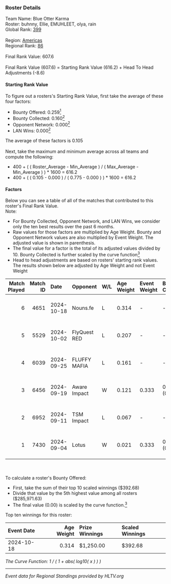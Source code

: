 ### Roster Details<br />
Team Name: Blue Otter Karma<br />
Roster: buhnny, Ellie, EMUHLEET, olya, rain<br />
Global Rank: [399](../../standings_global_2025_02_28.md)<br />
<br />
Region: [Americas]( ../../standings_americas_2025_02_28.md)<br />
Regional Rank: [86]( ../../standings_americas_2025_02_28.md)<br />
<br />
Final Rank Value:  607.6<br />
<br />
Final Rank Value (607.6) = Starting Rank Value (616.2) + Head To Head Adjustments (-8.6)<br />

#### Starting Rank Value<br />
To figure out a rosters's Starting Rank Value, first take the average of these four factors:<br />
- Bounty Offered: 0.259[<sup>1</sup>](#table2)
- Bounty Collected: 0.160[<sup>2</sup>](#table1)
- Opponent Network: 0.000[<sup>2</sup>](#table1)
- LAN Wins: 0.000[<sup>2</sup>](#table1)

The average of these factors is 0.105<br />
<br />
Next, take the maximum and minimum average across all teams and compute the following:<br />
- 400 + ( ( Roster_Average - Min_Average ) / ( Max_Average - Min_Average ) ) * 1600 = 616.2
- 400 + ( ( 0.105 - 0.000 ) / ( 0.775 - 0.000 ) ) * 1600 = 616.2


#### Factors<br />
Below you can see a table of all of the matches that contributed to this roster's Final Rank Value.<br />
Note:<br />

- For Bounty Collected, Opponent Network, and LAN Wins, we consider only the ten best results over the past 6 months.
- Raw values for those factors are multiplied by Age Weight. Bounty and Opponent Network values are also multiplied by Event Weight. The adjusted value is shown in parenthesis.
- The final value for a factor is the total of its adjusted values divided by 10. Bounty Collected is further scaled by the curve function[<sup>3</sup>](#curveFunction)
- Head to head adjustments are based on rosters' starting rank values. The results shown below are adjusted by Age Weight and not Event Weight
<span id="table1"></span><br />


| Match Played | Match ID | Date       | Opponent     | W/L | Age Weight | Event Weight | Bounty Collected | Opponent Network | LAN Wins  | H2H Adj. | Roster                              |
| -: | -: | :- | :- | :- | :- | :- | :- | :- | :- | -: | :- |
|            6 |     4651 | 2024-10-18 | Nouns.fe     | L   | 0.314      | -            | -                | -                | -         |    -4.75 | buhnny, Ellie, EMUHLEET, olya, rain |
|            5 |     5529 | 2024-10-02 | FlyQuest RED | L   | 0.207      | -            | -                | -                | -         |    -2.70 | buhnny, Ellie, EMUHLEET, olya, rain |
|            4 |     6039 | 2024-09-25 | FLUFFY MAFIA | L   | 0.161      | -            | -                | -                | -         |    -2.35 | buhnny, Ellie, EMUHLEET, olya, rain |
|            3 |     6456 | 2024-09-19 | Aware Impact | W   | 0.121      | 0.333        | 0.001 (0.000)    | 0.008 (0.000)    | 0 (0.000) |     1.90 | buhnny, Ellie, EMUHLEET, olya, rain |
|            2 |     6952 | 2024-09-11 | TSM Impact   | L   | 0.067      | -            | -                | -                | -         |    -1.02 | buhnny, Ellie, EMUHLEET, olya, rain |
|            1 |     7430 | 2024-09-04 | Lotus        | W   | 0.021      | 0.333        | 0.001 (0.000)    | 0.004 (0.000)    | 0 (0.000) |     0.32 | buhnny, Ellie, EMUHLEET, olya, rain |

<br />
<span id="table2"></span><br />
To calculate a roster's Bounty Offered:<br />

- First, take the sum of their top 10 scaled winnings ($392.68)
- Divide that value by the 5th highest value among all rosters ($285,971.63)
- The final value (0.00) is scaled by the curve function.[<sup>3</sup>](#curveFunction)

Top ten winnings for this roster:<br />

| Event Date | Age Weight | Prize Winnings | Scaled Winnings |
| :- | -: | :- | :- |
| 2024-10-18 |      0.314 | $1,250.00      | $392.68         |


<span id="curveFunction"></span>_The Curve Function: 1 / ( 1 + abs( log10( x ) ) )_<br />

---
_Event data for Regional Standings provided by HLTV.org_<br />
